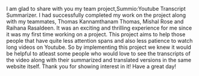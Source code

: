 I am glad to share with you my team project,Summio:Youtube Transcript Summarizer. I had successfully completed my work on the project along with my teammates, Thomas Kannamthanam Thomas, Mishal Rose and Raihana Rasaldeen. 
It was an exciting and thrilling experience for me since it was my first time working on a project. This project aims to help those people that have quite less attention spans and also less patience to watch long videos on Youtube.
So by implementing this project we knew it would be helpful to atleast some people who would love to see the transcripts of the video along with their summarized and translated versions in the same website itself.
Thank you for showing interest in it! Have a great day!
